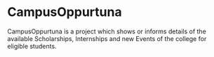 # CampusOppurtuna
CampusOppurtuna is a project which shows or informs details of the available Scholarships, Internships and new Events of the college for eligible students.
